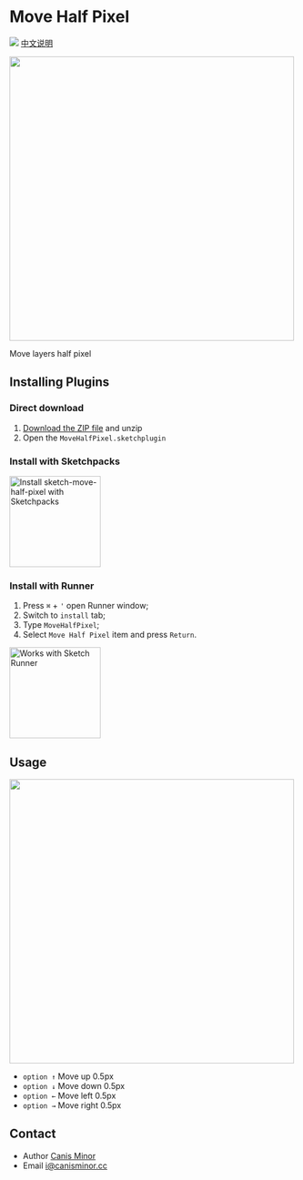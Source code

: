 # Move Half Pixel

![](https://badges.sketchpacks.com/plugins/cm.sketch.movehalfpixel/version.svg) [中文说明](README_zh.md)

<img src="https://o4j4l4n7h.qnssl.com/2017-08-04-cover_move-1.png" width="500">

Move layers half pixel

## Installing Plugins

### Direct download

1. [Download the ZIP file](https://github.com/canisminor1990/sketch-move-half-pixel/archive/master.zip) and unzip
2. Open the `MoveHalfPixel.sketchplugin`

### Install with Sketchpacks

<a href="https://sketchpacks.com/canisminor1990/sketch-move-half-pixel/install"><img src="https://sketchpacks-com.s3.amazonaws.com/assets/badges/sketchpacks-badge-install.png" alt="Install sketch-move-half-pixel with Sketchpacks" width="160"></a>

### Install with Runner

1. Press `⌘` + `'` open Runner window;
2. Switch to `install` tab;
3. Type `MoveHalfPixel`;
4. Select `Move Half Pixel` item and press `Return`.

<a href="http://bit.ly/SketchRunnerWebsite"><img src="http://bit.ly/RunnerBadgeBlue" alt="Works with Sketch Runner" width="160"></a>

## Usage

<img src="https://o4j4l4n7h.qnssl.com/2017-05-23-2017-05-23-10_29_11.gif" width="500">

* `option ↑` Move up 0.5px
* `option ↓` Move down 0.5px
* `option ←` Move left 0.5px
* `option →` Move right 0.5px

## Contact

* Author [Canis Minor](https://github.com/canisminor1990)
* Email <i@canisminor.cc>
